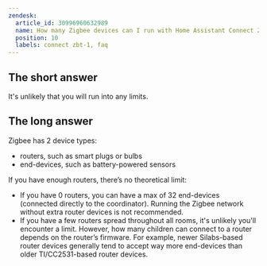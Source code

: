 ```yaml
---
zendesk:
  article_id: 30996960632989
  name: How many Zigbee devices can I run with Home Assistant Connect ZBT-1?
  position: 10
  labels: connect zbt-1, faq
---
```


## The short answer

It's unlikely that you will run into any limits.

## The long answer

Zigbee has 2 device types:

- routers, such as smart plugs or bulbs
- end-devices, such as battery-powered sensors

If you have enough routers, there’s no theoretical limit:

- If you have 0 routers, you can have a max of 32 end-devices (connected directly to the coordinator). Running the Zigbee network without extra router devices is not recommended.
- If you have a few routers spread throughout all rooms, it's unlikely you'll encounter a limit. However, how many children can connect to a router depends on the router’s firmware. For example, newer Silabs-based router devices generally tend to accept way more end-devices than older TI/CC2531-based router devices.
